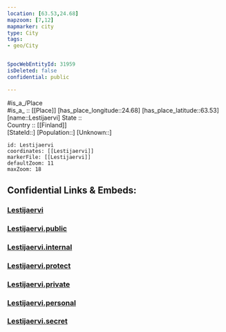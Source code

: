 ```yaml
---
location: [63.53,24.68] 
mapzoom: [7,12] 
mapmarker: city 
type: City
tags:
- geo/City


SpocWebEntityId: 31959
isDeleted: false
confidential: public

---
```

#is_a_/Place  
#is_a_ :: [[Place]] 
[has_place_longitude::24.68] 
[has_place_latitude::63.53] 
[name::Lestijaervi] 
State ::  
Country :: [[Finland]]  
[StateId::] 
[Population::] 
[Unknown::] 


```leaflet
id: Lestijaervi
coordinates: [[Lestijaervi]] 
markerFile: [[Lestijaervi]] 
defaultZoom: 11 
maxZoom: 18
```


## Confidential Links & Embeds: 

### [Lestijaervi](/_Standards/Earth/Continent/Europe/Europe~North/Finland/Provinces~Finland/Western_Finland/counties~Western_Finland/Ostrobothnia~Central/City/Lestijaervi.md) 

### [Lestijaervi.public](/_public/Earth/Continent/Europe/Europe~North/Finland/Provinces~Finland/Western_Finland/counties~Western_Finland/Ostrobothnia~Central/City/Lestijaervi.public.md) 

### [Lestijaervi.internal](/_internal/Earth/Continent/Europe/Europe~North/Finland/Provinces~Finland/Western_Finland/counties~Western_Finland/Ostrobothnia~Central/City/Lestijaervi.internal.md) 

### [Lestijaervi.protect](/_protect/Earth/Continent/Europe/Europe~North/Finland/Provinces~Finland/Western_Finland/counties~Western_Finland/Ostrobothnia~Central/City/Lestijaervi.protect.md) 

### [Lestijaervi.private](/_private/Earth/Continent/Europe/Europe~North/Finland/Provinces~Finland/Western_Finland/counties~Western_Finland/Ostrobothnia~Central/City/Lestijaervi.private.md) 

### [Lestijaervi.personal](/_personal/Earth/Continent/Europe/Europe~North/Finland/Provinces~Finland/Western_Finland/counties~Western_Finland/Ostrobothnia~Central/City/Lestijaervi.personal.md) 

### [Lestijaervi.secret](/_secret/Earth/Continent/Europe/Europe~North/Finland/Provinces~Finland/Western_Finland/counties~Western_Finland/Ostrobothnia~Central/City/Lestijaervi.secret.md)

